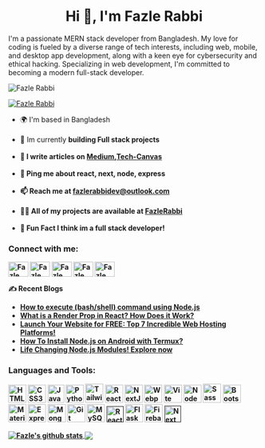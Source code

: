 <h1 align="center">Hi 👋, I'm Fazle Rabbi</h1>

<p>
  I'm a passionate MERN stack developer from Bangladesh. My love for coding is fueled by a diverse range of tech interests, including web, mobile, and desktop app development, along with a keen eye for cybersecurity and ethical hacking. Specializing in web development, I'm committed to becoming a modern full-stack developer.
</p>

<p align="left"> <img src=https://komarev.com/ghpvc/?username=fazle-rabbi-dev alt="Fazle Rabbi"/> </p>

<p align="left"> <a href="https://twitter.com/fazle_rabbi_dev" target="blank"><img src="https://img.shields.io/twitter/follow/fazle-rabbi-dev?logo=twitter&style=for-the-badge" alt="Fazle Rabbi" /></a> </p>

<ul>
  <li>🌍 I'm based in Bangladesh</li>
  <br />
  <li>🔭 Im currently <b>building Full stack projects</li>
  <br />
  <li>📝 I write articles on <a target="_blank" href="https://medium.com/@fazle-rabbi-dev">Medium</a>,<a href="https://tech-canvas.vercel.app/">Tech-Canvas</a></li>
  <br />
  <li>💬 Ping me about react, next, node, express</li>
  <br />
  <li>📫 Reach me at <a href="mailto:fazlerabbidev@outlook.com">fazlerabbidev@outlook.com</a></li>
  <br />
  <li>👨‍💻 All of my projects are available at <a href="https://github.com/fazle-rabbi-dev?tab=repositories">FazleRabbi</a></li>
  <br />
  <li>🎯 Fun Fact <b>I think im a full stack developer</b></code>!</li>
</ul>

<h3 align="left">Connect with me:</h3>
<p align="left">
<a href="https://instagram.com/fazle_rabbi_dev" target="blank"><img align="center" src="https://cdn.jsdelivr.net/npm/simple-icons@3.0.1/icons/instagram.svg" alt="Fazle Rabbi" height="30" width="40" /></a>
<a href="https://twitter.com/fazle_rabbi_dev" target="blank"><img align="center" src="https://cdn.jsdelivr.net/npm/simple-icons@3.0.1/icons/twitter.svg" alt="Fazle Rabbi" height="30" width="40" /></a>
<a href="https://dev.to/fazle-rabbi-dev" target="blank"><img align="center" src="https://cdn.jsdelivr.net/npm/simple-icons@3.0.1/icons/dev-dot-to.svg" alt="Fazle Rabbi" height="30" width="40" /></a>
<a href="https://linkedin.com/in/fazlerabbidev" target="blank"><img align="center" src="https://cdn.jsdelivr.net/npm/simple-icons@3.0.1/icons/linkedin.svg" alt="Fazle Rabbi" height="30" width="40" /></a>
<a href="https://medium.com/fazle-rabbi-dev" target="blank"><img align="center" src="https://cdn.jsdelivr.net/npm/simple-icons@3.0.1/icons/medium.svg" alt="Fazle Rabbi" height="30" width="40" /></a>

<b>✍️ Recent Blogs</b>

<ul>
  <li>
    <a target="_blank" href="https://dev.to/fazle-rabbi-dev/execute-shell-commands-using-nodejs-a-powerful-integration-1fp6">
      How to execute (bash/shell) command using Node.js
    </a>
  </li>
  <li>
    <a target="_blank" href="https://dev.to/fazle-rabbi-dev/what-is-a-render-prop-in-react-how-does-it-work-1c5p">
      What is a Render Prop in React? How Does it Work?
    </a>
  </li>
  <li>
    <a target="_blank" href="https://tech-canvas.vercel.app/blog/launch-your-website-for-free-top-7-incredible-web-hosting-platforms">
      Launch Your Website for FREE: Top 7 Incredible Web Hosting Platforms!
    </a>
  </li>
  <li>
    <a target="_blank" href="https://tech-canvas.vercel.app/blog/how-to-install-nodejs-on-android-with-termux">
      How To Install Node.js on Android with Termux?
    </a>
  </li>
  <li>
    <a target="_blank" href="https://tech-canvas.vercel.app/blog/amazing-nodejs-modules">
      Life Changing Node.js Modules! Explore now
    </a>
  </li>
  </ul>

<h3>Languages and Tools:</h3>
<p align="left">
<a target="_blank" href="https://developer.mozilla.org/en-US/docs/Glossary/HTML5" target="_blank" rel="noreferrer"><img src="https://raw.githubusercontent.com/danielcranney/readme-generator/main/public/icons/skills/html5-colored.svg" width="36" height="36" alt="HTML5" /></a>
<a target="_blank" href="https://www.w3.org/TR/CSS/#css" target="_blank" rel="noreferrer"><img src="https://raw.githubusercontent.com/danielcranney/readme-generator/main/public/icons/skills/css3-colored.svg" width="36" height="36" alt="CSS3" /></a>
<a target="_blank" href="https://raw.githubusercontent.com/devicons/devicon/master/icons/javascript/javascript-original.svg" target="_blank" rel="noreferrer"><img src="https://github.com/fh-rabbi/Random-Color/assets/71178740/e348fc1b-31be-4708-8e96-36510ae6fe15" width="33" height="36" alt="JavaScript" /></a>
<a target="_blank" href="https://www.python.org/" target="_blank" rel="noreferrer"><img src="https://raw.githubusercontent.com/danielcranney/readme-generator/main/public/icons/skills/python-colored.svg" width="36" height="36" alt="Python" /></a>
<a target="_blank" href="https://tailwindcss.com/" target="_blank" rel="noreferrer"><img src="https://raw.githubusercontent.com/danielcranney/readme-generator/main/public/icons/skills/tailwindcss-colored.svg" width="36" height="38" alt="TailwindCSS" /></a>
<a target="_blank" href="https://reactjs.org/" target="_blank" rel="noreferrer"><img src="https://raw.githubusercontent.com/danielcranney/readme-generator/main/public/icons/skills/react-colored.svg" width="36" height="36" alt="React" /></a>
<a target="_blank" href="https://nextjs.org/docs" target="_blank" rel="noreferrer"><img src="https://raw.githubusercontent.com/danielcranney/readme-generator/main/public/icons/skills/nextjs-colored.svg" width="36" height="36" alt="NextJs" /></a>
<a target="_blank" href="https://webpack.js.org/" target="_blank" rel="noreferrer"><img src="https://raw.githubusercontent.com/danielcranney/readme-generator/main/public/icons/skills/webpack-colored.svg" width="36" height="36" alt="Webpack" /></a>
<a target="_blank" href="https://vitejs.dev/" target="_blank" rel="noreferrer"><img src="https://raw.githubusercontent.com/danielcranney/readme-generator/main/public/icons/skills/vite-colored.svg" width="36" height="36" alt="Vite" /></a>
<a target="_blank" href="https://nodejs.org/en/" target="_blank" rel="noreferrer"><img src="https://raw.githubusercontent.com/danielcranney/readme-generator/main/public/icons/skills/nodejs-colored.svg" width="36" height="36" alt="NodeJS" /></a>
<a target="_blank" href="https://sass-lang.com/" target="_blank" rel="noreferrer"><img src="https://raw.githubusercontent.com/danielcranney/readme-generator/main/public/icons/skills/sass-colored.svg" width="36" height="38" alt="Sass" /></a>
<a target="_blank" href="https://getbootstrap.com/" target="_blank" rel="noreferrer"><img src="https://raw.githubusercontent.com/danielcranney/readme-generator/main/public/icons/skills/bootstrap-colored.svg" width="36" height="36" alt="Bootstrap" /></a>
<a target="_blank" href="https://mui.com/" target="_blank" rel="noreferrer"><img src="https://raw.githubusercontent.com/danielcranney/readme-generator/main/public/icons/skills/materialui-colored.svg" width="36" height="36" alt="Material UI" /></a>
<a target="_blank" href="https://expressjs.com/" target="_blank" rel="noreferrer"><img src="https://raw.githubusercontent.com/danielcranney/readme-generator/main/public/icons/skills/express-colored.svg" width="36" height="36" alt="Express" /></a>
<a target="_blank" href="https://www.mongodb.com/" target="_blank" rel="noreferrer"><img src="https://raw.githubusercontent.com/danielcranney/readme-generator/main/public/icons/skills/mongodb-colored.svg" width="36" height="36" alt="MongoDB" /></a>
<a target="_blank" href="https://git-scm.com/" target="_blank" rel="noreferrer"><img src="https://raw.githubusercontent.com/danielcranney/readme-generator/main/public/icons/skills/git-colored.svg" width="36" height="36" alt="Git" /></a>
<a target="_blank" href="https://www.mysql.com/" target="_blank" rel="noreferrer"><img src="https://raw.githubusercontent.com/danielcranney/readme-generator/main/public/icons/skills/mysql-colored.svg" width="36" height="36" alt="MySQL" /></a>
<a target="_blank" href="" target="_blank" rel="noreferrer"><img src="https://seeklogo.com/images/R/react-query-logo-1340EA4CE9-seeklogo.com.png" width="34" height="32" alt="React-Query" /></a>
<a target="_blank" href="https://flask.palletsprojects.com/en/2.0.x/" target="_blank" rel="noreferrer"><img src="https://raw.githubusercontent.com/danielcranney/readme-generator/main/public/icons/skills/flask-colored.svg" width="36" height="36" alt="Flask" /></a>
<a target="_blank" href="https://firebase.google.com/" target="_blank" rel="noreferrer"><img src="https://github.com/fh-rabbi/Random-Color/assets/71178740/a1ea5733-76e0-4697-a5b0-e1cf0833301f" width="36" height="36" alt="Firebase" /></a>
<a target="_blank" href="" target="_blank" rel="noreferrer"><img src="https://next-auth.js.org/img/logo/logo-xs.png" width="33" height="33" alt="Nextauth" /></a>

</p>


<a href="https://github.com/anuraghazra1/github-readme-stats"><img align="center" src="https://github-readme-stats.vercel.app/api?username=fazle-rabbi-dev&show_icons=true&include_all_commits=true&theme=buefy&hide_border=true" alt="Fazle's github stats" />
</a>
<img align="center" src="https://github-readme-stats.anuraghazra1.vercel.app/api/top-langs/?username=fazle-rabbi-dev&exclude_repo=XploitSpy,Random-Color,Gmail-Bomber,Evil-Text,rMusic,Acode-Backup&layout=compact&theme=buefy&hide_border=true" /></a>
